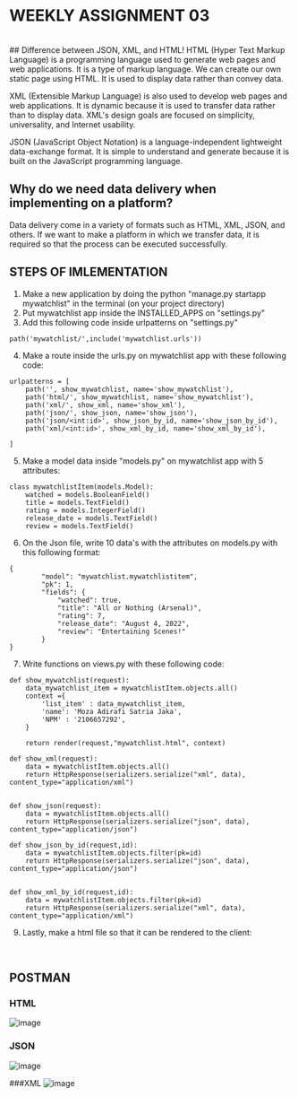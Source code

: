 # WEEKLY ASSIGNMENT 03
<br>
## Difference between JSON, XML, and HTML!
HTML (Hyper Text Markup Language) is a programming language used to generate web pages and web applications. It is a type of markup language. We can create our own static page using HTML. It is used to display data rather than convey data.

XML (Extensible Markup Language) is also used to develop web pages and web applications. It is dynamic because it is used to transfer data rather than to display data. XML's design goals are focused on simplicity, universality, and Internet usability.

JSON (JavaScript Object Notation) is a language-independent lightweight data-exchange format. It is simple to understand and generate because it is built on the JavaScript programming language.
<br>
## Why do we need data delivery when implementing on a platform?
Data delivery come in a variety of formats such as HTML, XML, JSON, and others. If we want to make a platform in which we transfer data, it is required so that the process can be executed successfully.
<br>
## STEPS OF IMLEMENTATION

1. Make a new application by doing the python "manage.py startapp mywatchlist" in the terminal (on your project directory)
2. Put mywatchlist app inside the INSTALLED_APPS on "settings.py"
3. Add this following code inside urlpatterns on "settings.py"
``` shell
path('mywatchlist/',include('mywatchlist.urls'))
```
4. Make a route inside the urls.py on mywatchlist app with these following code:
``` shell
urlpatterns = [
    path('', show_mywatchlist, name='show_mywatchlist'),
    path('html/', show_mywatchlist, name='show_mywatchlist'),
    path('xml/', show_xml, name='show_xml'),
    path('json/', show_json, name='show_json'),
    path('json/<int:id>', show_json_by_id, name='show_json_by_id'),
    path('xml/<int:id>', show_xml_by_id, name='show_xml_by_id'),
    
]
```

5. Make a model data inside "models.py" on mywatchlist app with 5 attributes:
``` shell
class mywatchlistItem(models.Model):
    watched = models.BooleanField()
    title = models.TextField()
    rating = models.IntegerField()
    release_date = models.TextField()
    review = models.TextField()
```
6. On the Json file, write 10 data's with the attributes on models.py with this following format:
``` shell
{
        "model": "mywatchlist.mywatchlistitem",
        "pk": 1,
        "fields": {
            "watched": true,
            "title": "All or Nothing (Arsenal)",
            "rating": 7,
            "release_date": "August 4, 2022",
            "review": "Entertaining Scenes!"
        }
}
```
7. Write functions on views.py with these following code:
``` shell
def show_mywatchlist(request):
    data_mywatchlist_item = mywatchlistItem.objects.all()
    context ={
        'list_item' : data_mywatchlist_item,
        'name': 'Moza Adirafi Satria Jaka',
        'NPM' : '2106657292',
    }
    
    return render(request,"mywatchlist.html", context)

def show_xml(request):
    data = mywatchlistItem.objects.all()
    return HttpResponse(serializers.serialize("xml", data), content_type="application/xml")


def show_json(request):
    data = mywatchlistItem.objects.all()
    return HttpResponse(serializers.serialize("json", data), content_type="application/json")

def show_json_by_id(request,id):
    data = mywatchlistItem.objects.filter(pk=id)
    return HttpResponse(serializers.serialize("json", data), content_type="application/json")
   

def show_xml_by_id(request,id):
    data = mywatchlistItem.objects.filter(pk=id)
    return HttpResponse(serializers.serialize("xml", data), content_type="application/xml")
```
9. Lastly, make a html file so that it can be rendered to the client:
<br>

## POSTMAN

### HTML
![image](https://user-images.githubusercontent.com/112457836/191538971-5a01d06d-1117-459a-b916-b98ac52710cf.png)

### JSON
![image](https://user-images.githubusercontent.com/112457836/191539131-6da5eae4-ab1f-449d-95a7-c3d6d7a83310.png)

###XML
![image](https://user-images.githubusercontent.com/112457836/191539190-a685aa4e-8b73-4e5c-828d-5a1140c5a0a2.png)





